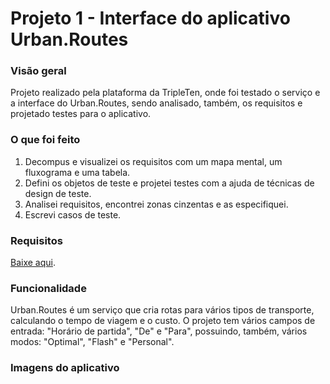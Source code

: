 # Projeto 1 - Interface do aplicativo Urban.Routes

### Visão geral
Projeto realizado pela plataforma da TripleTen, onde foi testado o serviço e a interface do Urban.Routes, sendo analisado, também, os requisitos e projetado testes para o aplicativo. 

### O que foi feito
1. Decompus e visualizei os requisitos com um mapa mental, um fluxograma e uma tabela.
2. Defini os objetos de teste e projetei testes com a ajuda de técnicas de design de teste.
3. Analisei requisitos, encontrei zonas cinzentas e as especifiquei.
4. Escrevi casos de teste.

### Requisitos
[Baixe aqui](https://github.com/bibiellabraz/meusarquivos/blob/e40ca64cf0759a2bea0dccaad18bb2b0ecc20134/Requisitos_para_Urban.routes.pdf).

### Funcionalidade
Urban.Routes é um serviço que cria rotas para vários tipos de transporte, calculando o tempo de viagem e o custo. O projeto tem vários campos de entrada: "Horário de partida", "De" e "Para", possuindo, também, vários modos: "Optimal", "Flash" e "Personal".

### Imagens do aplicativo
